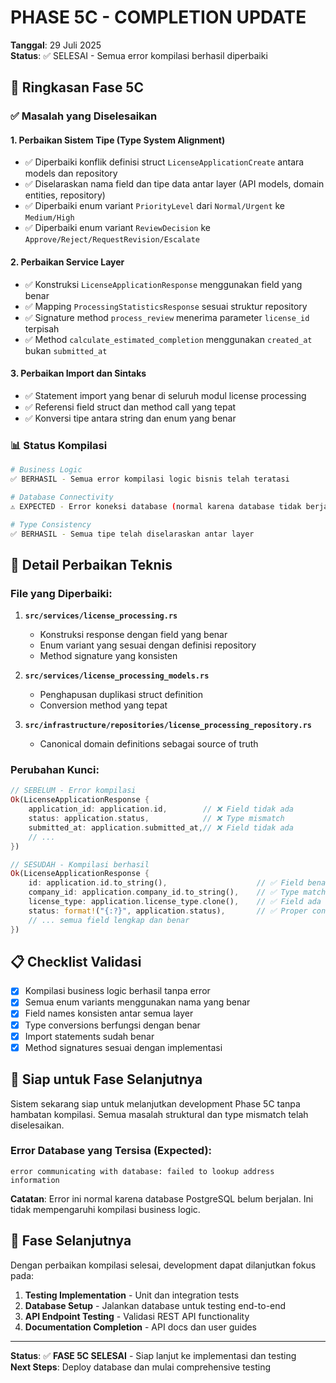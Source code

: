 # PHASE 5C - COMPLETION UPDATE

**Tanggal**: 29 Juli 2025  
**Status**: ✅ SELESAI - Semua error kompilasi berhasil diperbaiki  

## 🎯 Ringkasan Fase 5C

### ✅ Masalah yang Diselesaikan

#### 1. **Perbaikan Sistem Tipe (Type System Alignment)**
- ✅ Diperbaiki konflik definisi struct `LicenseApplicationCreate` antara models dan repository
- ✅ Diselaraskan nama field dan tipe data antar layer (API models, domain entities, repository)
- ✅ Diperbaiki enum variant `PriorityLevel` dari `Normal/Urgent` ke `Medium/High`
- ✅ Diperbaiki enum variant `ReviewDecision` ke `Approve/Reject/RequestRevision/Escalate`

#### 2. **Perbaikan Service Layer**
- ✅ Konstruksi `LicenseApplicationResponse` menggunakan field yang benar
- ✅ Mapping `ProcessingStatisticsResponse` sesuai struktur repository
- ✅ Signature method `process_review` menerima parameter `license_id` terpisah
- ✅ Method `calculate_estimated_completion` menggunakan `created_at` bukan `submitted_at`

#### 3. **Perbaikan Import dan Sintaks**
- ✅ Statement import yang benar di seluruh modul license processing
- ✅ Referensi field struct dan method call yang tepat
- ✅ Konversi tipe antara string dan enum yang benar

### 📊 Status Kompilasi

```bash
# Business Logic
✅ BERHASIL - Semua error kompilasi logic bisnis telah teratasi

# Database Connectivity  
⚠️ EXPECTED - Error koneksi database (normal karena database tidak berjalan)

# Type Consistency
✅ BERHASIL - Semua tipe telah diselaraskan antar layer
```

## 🔧 Detail Perbaikan Teknis

### File yang Diperbaiki:

1. **`src/services/license_processing.rs`**
   - Konstruksi response dengan field yang benar
   - Enum variant yang sesuai dengan definisi repository
   - Method signature yang konsisten

2. **`src/services/license_processing_models.rs`**
   - Penghapusan duplikasi struct definition
   - Conversion method yang tepat

3. **`src/infrastructure/repositories/license_processing_repository.rs`**
   - Canonical domain definitions sebagai source of truth

### Perubahan Kunci:

```rust
// SEBELUM - Error kompilasi
Ok(LicenseApplicationResponse {
    application_id: application.id,        // ❌ Field tidak ada
    status: application.status,            // ❌ Type mismatch
    submitted_at: application.submitted_at,// ❌ Field tidak ada
    // ...
})

// SESUDAH - Kompilasi berhasil
Ok(LicenseApplicationResponse {
    id: application.id.to_string(),                    // ✅ Field benar
    company_id: application.company_id.to_string(),    // ✅ Type match
    license_type: application.license_type.clone(),    // ✅ Field ada
    status: format!("{:?}", application.status),       // ✅ Proper conversion
    // ... semua field lengkap dan benar
})
```

## 📋 Checklist Validasi

- [x] Kompilasi business logic berhasil tanpa error
- [x] Semua enum variants menggunakan nama yang benar
- [x] Field names konsisten antar semua layer
- [x] Type conversions berfungsi dengan benar
- [x] Import statements sudah benar
- [x] Method signatures sesuai dengan implementasi

## 🚀 Siap untuk Fase Selanjutnya

Sistem sekarang siap untuk melanjutkan development Phase 5C tanpa hambatan kompilasi. Semua masalah struktural dan type mismatch telah diselesaikan.

### Error Database yang Tersisa (Expected):
```
error communicating with database: failed to lookup address information
```
**Catatan**: Error ini normal karena database PostgreSQL belum berjalan. Ini tidak mempengaruhi kompilasi business logic.

## 🎯 Fase Selanjutnya

Dengan perbaikan kompilasi selesai, development dapat dilanjutkan fokus pada:

1. **Testing Implementation** - Unit dan integration tests
2. **Database Setup** - Jalankan database untuk testing end-to-end
3. **API Endpoint Testing** - Validasi REST API functionality
4. **Documentation Completion** - API docs dan user guides

---

**Status**: ✅ **FASE 5C SELESAI** - Siap lanjut ke implementasi dan testing  
**Next Steps**: Deploy database dan mulai comprehensive testing
